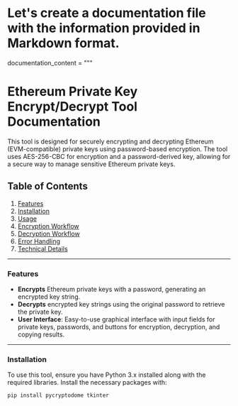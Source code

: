 # Let's create a documentation file with the information provided in Markdown format.

documentation_content = """
# Ethereum Private Key Encrypt/Decrypt Tool Documentation

This tool is designed for securely encrypting and decrypting Ethereum (EVM-compatible) private keys using password-based encryption. 
The tool uses AES-256-CBC for encryption and a password-derived key, allowing for a secure way to manage sensitive Ethereum private keys.

## Table of Contents
1. [Features](#features)
2. [Installation](#installation)
3. [Usage](#usage)
4. [Encryption Workflow](#encryption-workflow)
5. [Decryption Workflow](#decryption-workflow)
6. [Error Handling](#error-handling)
7. [Technical Details](#technical-details)

---

### Features
- **Encrypts** Ethereum private keys with a password, generating an encrypted key string.
- **Decrypts** encrypted key strings using the original password to retrieve the private key.
- **User Interface**: Easy-to-use graphical interface with input fields for private keys, passwords, and buttons for encryption, decryption, and copying results.

---

### Installation
To use this tool, ensure you have Python 3.x installed along with the required libraries.
Install the necessary packages with:

```bash
pip install pycryptodome tkinter
